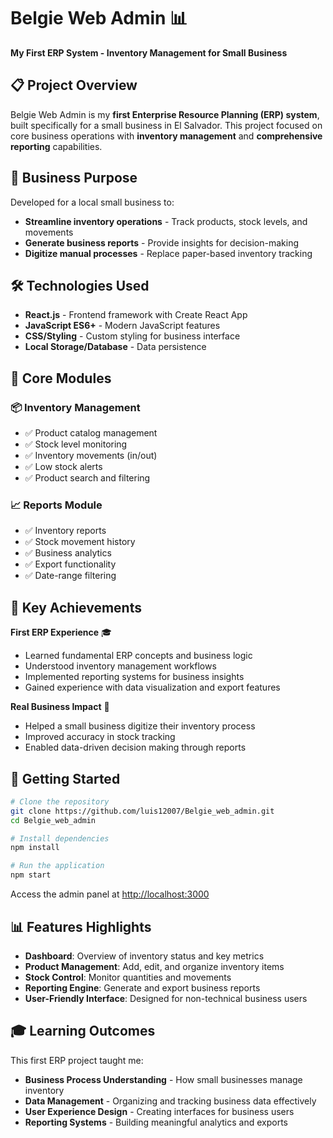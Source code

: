 # Belgie Web Admin 📊

**My First ERP System - Inventory Management for Small Business**

## 📋 Project Overview

Belgie Web Admin is my **first Enterprise Resource Planning (ERP) system**, built specifically for a small business in El Salvador. This project focused on core business operations with **inventory management** and **comprehensive reporting** capabilities.

## 🎯 Business Purpose

Developed for a local small business to:
- **Streamline inventory operations** - Track products, stock levels, and movements
- **Generate business reports** - Provide insights for decision-making
- **Digitize manual processes** - Replace paper-based inventory tracking

## 🛠️ Technologies Used

- **React.js** - Frontend framework with Create React App
- **JavaScript ES6+** - Modern JavaScript features
- **CSS/Styling** - Custom styling for business interface
- **Local Storage/Database** - Data persistence

## 🏢 Core Modules

### 📦 Inventory Management
- ✅ Product catalog management
- ✅ Stock level monitoring
- ✅ Inventory movements (in/out)
- ✅ Low stock alerts
- ✅ Product search and filtering

### 📈 Reports Module
- ✅ Inventory reports
- ✅ Stock movement history
- ✅ Business analytics
- ✅ Export functionality
- ✅ Date-range filtering

## 🌟 Key Achievements

**First ERP Experience** 🎓
- Learned fundamental ERP concepts and business logic
- Understood inventory management workflows
- Implemented reporting systems for business insights
- Gained experience with data visualization and export features

**Real Business Impact** 💼
- Helped a small business digitize their inventory process
- Improved accuracy in stock tracking
- Enabled data-driven decision making through reports

## 🚀 Getting Started

```bash
# Clone the repository
git clone https://github.com/luis12007/Belgie_web_admin.git
cd Belgie_web_admin

# Install dependencies
npm install

# Run the application
npm start
```

Access the admin panel at [http://localhost:3000](http://localhost:3000)

## 📊 Features Highlights

- **Dashboard**: Overview of inventory status and key metrics
- **Product Management**: Add, edit, and organize inventory items
- **Stock Control**: Monitor quantities and movements
- **Reporting Engine**: Generate and export business reports
- **User-Friendly Interface**: Designed for non-technical business users

## 🎓 Learning Outcomes

This first ERP project taught me:
- **Business Process Understanding** - How small businesses manage inventory
- **Data Management** - Organizing and tracking business data effectively
- **User Experience Design** - Creating interfaces for business users
- **Reporting Systems** - Building meaningful analytics and exports


